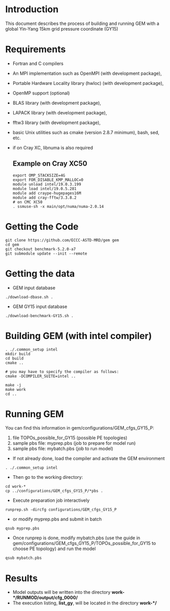 # Introduction
This document describes the process of building and running GEM with a global Yin-Yang 15km grid pressure coordinate (GY15)

# Requirements
* Fortran and C compilers
* An MPI implementation such as OpenMPI (with development package),
* Portable Hardware Locality library (hwloc) (with development package),
* OpenMP support (optional)
* BLAS library (with development package),
* LAPACK library (with development package),
* fftw3 library (with development package),
* basic Unix utilities such as cmake (version 2.8.7 minimum), bash, sed, etc.
* if on Cray XC, libnuma is also required

   ## Example on Cray XC50
   ```
   export OMP_STACKSIZE=4G
   export FOR_DISABLE_KMP_MALLOC=0
   module unload intel/19.0.3.199
   module load intel/19.0.5.281
   module add craype-hugepages16M
   module add cray-fftw/3.3.8.2
   # on CMC XC50
   . ssmuse-sh -x main/opt/numa/numa-2.0.14
   ```

# Getting the Code
```
git clone https://github.com/ECCC-ASTD-MRD/gem gem
cd gem
git checkout benchmark-5.2.0-a7
git submodule update --init --remote
```

# Getting the data
* GEM input database
```
./download-dbase.sh .
```
* GEM GY15 input database
```
./download-benchmark-GY15.sh .
```

# Building GEM (with intel compiler)
```
. ./.common_setup intel
mkdir build
cd build
cmake ..

# you may have to specify the compiler as follows:
cmake -DCOMPILER_SUITE=intel ..

make -j
make work
cd ..
```

# Running GEM

You can find this information in gem/configurations/GEM_cfgs_GY15_P:
1) file TOPOs_possible_for_GY15 (possible PE topologies)
2) sample pbs file: myprep.pbs (job to prepare for model run)
3) sample pbs file: mybatch.pbs (job to run model)
 
* If not already done, load the compiler and activate the GEM environment
```
. ./.common_setup intel
```

* Then go to the working directory:
```
cd work-*
cp ../configurations/GEM_cfgs_GY15_P/*pbs .
```



* Execute preparation job interactively
```
runprep.sh -dircfg configurations/GEM_cfgs_GY15_P
```
* or modify myprep.pbs and submit in batch
```
qsub myprep.pbs
``` 

* Once runprep is done, modify mybatch.pbs (use the guide in gem/configurations/GEM_cfgs_GY15_P/TOPOs_possible_for_GY15 to choose PE topology) and run the model
```
qsub mybatch.pbs
```

# Results

* Model outputs will be written into the directory **work-*/RUNMOD/output/cfg_0000/**
* The execution listing, **list_gy**, will be located in the directory **work-*/**
